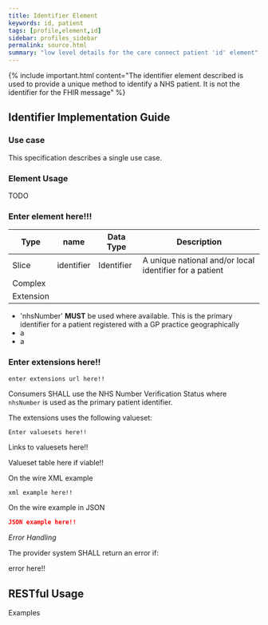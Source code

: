 ```yaml
---
title: Identifier Element
keywords: id, patient
tags: [profile,element,id]
sidebar: profiles_sidebar
permalink: source.html
summary: "low level details for the care connect patient 'id' element"
---
```

{% include important.html content="The identifier element described is  used to provide a unique method to identify a NHS patient. It is not the identifier for the FHIR message" %}

## Identifier Implementation Guide ##

### Use case ###

This specification describes a single use case. 

### Element Usage ###

TODO

### Enter element here!!! ###

|Type|name|Data Type|Description|
| ------------- | ------------- | ------------- | ------------- |
| Slice| identifier| Identifier | A unique national and/or local identifier for a patient |
|Complex| ||| |
|Extension||| |

- 'nhsNumber' **MUST** be used where available. This is the primary identifier for a patient registered with a GP practice geographically 
- a
- a


### Enter extensions here!! ###



```http
enter extensions url here!!
```

Consumers SHALL use the NHS Number Verification Status where `nhsNumber` is used as the primary patient identifier.

The extensions uses the following valueset:

```http
Enter valuesets here!!
```
Links to valuesets here!!

Valueset table here if viable!!

On the wire XML example

```xml
xml example here!!
```

On the wire example in JSON

```json
JSON example here!!
```

*Error Handling*

The provider system SHALL return an error if:

error here!!

## RESTful Usage ##


Examples






